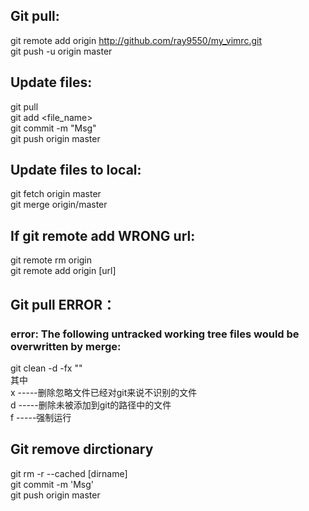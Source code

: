 ## Git pull:
git remote add origin http://github.com/ray9550/my_vimrc.git  
git push -u origin master  

## Update files:  
git pull  
git add <file_name>  
git commit -m "Msg"  
git push origin master  

## Update files to local:  
git fetch origin master  
git merge origin/master  

## If git remote add WRONG url:  
git remote rm origin  
git remote add origin [url]  

## Git pull ERROR：  
### error: The following untracked working tree files would be overwritten by merge:  
git clean  -d  -fx ""  
其中  
x  -----删除忽略文件已经对git来说不识别的文件  
d  -----删除未被添加到git的路径中的文件  
f  -----强制运行  

## Git remove dirctionary  
git rm -r --cached [dirname]  
git commit -m 'Msg'  
git push origin master  
